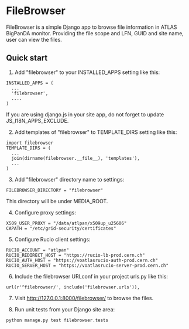 FileBrowser
=====

FileBrowser is a simple Django app to browse file information in ATLAS BigPanDA 
monitor. Providing the file scope and LFN, GUID and site name, user can view the files.

Quick start
-----------

1. Add "filebrowser" to your INSTALLED_APPS setting like this:
  ```
INSTALLED_APPS = (
    ...
    'filebrowser',
    ....
)
  ``` 
  If you are using django.js in your site app, do not forget to update JS_I18N_APPS_EXCLUDE.

2. Add templates of "filebrowser" to TEMPLATE_DIRS setting like this:
  ```
import filebrowser
TEMPLATE_DIRS = (
    ...
    join(dirname(filebrowser.__file__), 'templates'),
    ...
)
  ```

3. Add "filebrowser" directory name to settings:
  ```
FILEBROWSER_DIRECTORY = "filebrowser"
  ```
  This directory will be under MEDIA_ROOT.

4. Configure proxy settings:
  ```
X509_USER_PROXY = "/data/atlpan/x509up_u25606"
CAPATH = "/etc/grid-security/certificates"
  ```

5. Configure Rucio client settings:
  ```
RUCIO_ACCOUNT = "atlpan"
RUCIO_REDIRECT_HOST = "https://rucio-lb-prod.cern.ch"
RUCIO_AUTH_HOST = "https://voatlasrucio-auth-prod.cern.ch"
RUCIO_SERVER_HOST = "https://voatlasrucio-server-prod.cern.ch"
  ```

6. Include the filebrowser URLconf in your project urls.py like this:
  ```
url(r'^filebrowser/', include('filebrowser.urls')),
  ```

7. Visit http://127.0.0.1:8000/filebrowser/ to browse the files.

8. Run unit tests from your Django site area:
  ```
python manage.py test filebrowser.tests
  ```
